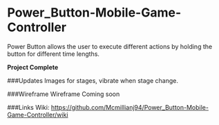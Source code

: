 # Power_Button-Mobile-Game-Controller

Power Button allows the user to execute different actions by holding the button for different time lengths.

**Project Complete**

###Updates
Images for stages, vibrate when stage change.

###Wireframe
Wireframe Coming soon

###Links
Wiki: https://github.com/Mcmillianj94/Power_Button-Mobile-Game-Controller/wiki
